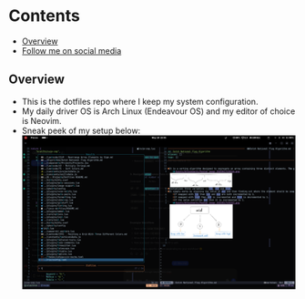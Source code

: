 # Contents

<!-- toc -->

- [Overview](#overview)
- [Follow me on social media](#follow-me-on-social-media)

<!-- tocstop -->

## Overview
- This is the dotfiles repo where I keep my system configuration.
- My daily driver OS is Arch Linux (Endeavour OS) and my editor of choice is Neovim.
- Sneak peek of my setup below:
![My Neovim Setup](assets/setup.png)
